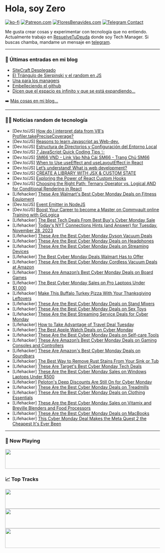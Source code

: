 # Hola, soy Zero

[![ko-fi](https://ko-fi.com/img/githubbutton_sm.svg)](https://ko-fi.com/J3J4N0LUK)
[![Patreon.com](https://img.shields.io/endpoint.svg?url=https%3A%2F%2Fshieldsio-patreon.vercel.app%2Fapi%3Fusername%3Dzerodragon%26type%3Dpatrons&style=for-the-badge)](https://patreon.com/zerodragon)
[![FloresBenavides.com](https://img.shields.io/website?down_message=oops&label=MiBlog&style=for-the-badge&up_message=online&url=https%3A%2F%2Ffloresbenavides.com)](https://floresbenavides.com)
[![Telegram Contact](https://img.shields.io/badge/escr%C3%ADbeme-ZeroDragon-%2326A5E4?style=for-the-badge&logo=telegram)](https://t.me/zerodragon)

Me gusta crear cosas y experimentar con tecnología que no entiendo.
Actualmente trabajo en [ResuelveTuDeuda](http://github.com/resuelve) donde soy Tech Manager.
Si buscas chamba, mandame un mensaje en [telegram](https://t.me/zerodragon).

---

### 📕 Últimas entradas en mi blog
<!-- BLOG-POST-LIST:START -->
- [SiteCraft Desplegado](https://floresbenavides.com/sitecraft-desplegado/)
- [El Triángulo de Sierpinski y el random en JS](https://floresbenavides.com/el-triangulo-de-sierpinski-y-el-random-en-js/)
- [Una para los managers](https://floresbenavides.com/una-para-los-managers/)
- [Embelleciendo el github](https://floresbenavides.com/embelleciendo-el-github/)
- [Dicen que el espacio es infinito y que se está expandiendo…](https://floresbenavides.com/dicen-que-el-espacio-es-infinito-y-que-se-esta-expandiendo/)
<!-- BLOG-POST-LIST:END -->

➡️ [Más cosas en mi blog...](https://floresbenavides.com)

---

### 👨‍💻 Noticias random de tecnología
<!-- TECH-POSTS:START -->
- [Dev.to/JS] [How do I interpret data from V8&#39;s Profiler.takePreciseCoverage?](https://dev.to/dulguun0225/how-do-i-interpret-data-from-v8s-profilertakeprecisecoverage-1lhn)
- [Dev.to/JS] [Reasons to learn Javascript as Web-dev.](https://dev.to/vincenttommi/reasons-to-learn-javascript-as-web-dev-1c9i)
- [Dev.to/JS] [Estructura de Directorios y Configuración del Entorno Local](https://dev.to/nixcko/estructura-de-directorios-y-configuracion-del-entorno-local-50hh)
- [Dev.to/JS] [7 JavaScript Quick Coding Tips ✨](https://dev.to/random_ti/7-javascript-quick-coding-tips-55kl)
- [Dev.to/JS] [SM66 VND - Link Vào Nhà Cái SM66 - Trang Chủ SM66](https://dev.to/sm66vnd/sm66-vnd-link-vao-nha-cai-sm66-trang-chu-sm66-18bi)
- [Dev.to/JS] [When to Use useEffect and useLayoutEffect in React](https://dev.to/lawrencespractice/when-to-use-useeffect-and-uselayouteffect-in-react-3n79)
- [Dev.to/JS] [Let’s understand! What is web development?](https://dev.to/go-techsolution/lets-understand-what-is-web-development-332l)
- [Dev.to/JS] [CREATE A LIBRARY WITH JSX &amp; CUSTOM STATE](https://dev.to/devsmitra/create-a-library-with-jsx-custom-state-348h)
- [Dev.to/JS] [Exploring the Power of React Custom Hooks](https://dev.to/moktarul12/exploring-the-power-of-react-custom-hooks-d13)
- [Dev.to/JS] [Choosing the Right Path: Ternary Operator vs. Logical AND for Conditional Rendering in React](https://dev.to/amritapadhy/choosing-the-right-path-ternary-operator-vs-logical-and-for-conditional-rendering-in-react-3dnk)
- [Lifehacker] [These Are Walmart&#39;s Best Cyber Monday Deals on Fitness Equipment](https://lifehacker.com/health/best-walmart-cyber-monday-fitness-deals)
- [Dev.to/JS] [Event Emitter in NodeJS](https://dev.to/tanmaycode/event-emitter-in-nodejs-1h58)
- [Dev.to/JS] [Boost Your Career to become a Master on Commvault online Training with GoLogica](https://dev.to/gologica/boost-your-career-to-become-a-master-on-commvault-online-training-with-gologica-5d3b)
- [Lifehacker] [The Best Tech Deals From Best Buy&#39;s Cyber Monday Sale](https://lifehacker.com/tech/tech-deals-best-buy-cyber-monday-sale)
- [Lifehacker] [Today&#39;s NYT Connections Hints &lpar;and Answer&rpar; for Tuesday, November 28, 2023](https://lifehacker.com/entertainment/nyt-connections-answer-today-november-28-2023)
- [Lifehacker] [These Are the Best Cyber Monday Dyson Vacuum Deals](https://lifehacker.com/home/best-cyber-monday-dyson-vacuum-deals)
- [Lifehacker] [These Are the Best Cyber Monday Deals on Headphones](https://lifehacker.com/tech/best-cyber-monday-deals-headphones-earbuds)
- [Lifehacker] [These Are the Best Cyber Monday Deals on Streaming Devices](https://lifehacker.com/entertainment/best-cyber-monday-deals-on-streaming-devices)
- [Lifehacker] [The Best Cyber Monday Deals Walmart Has to Offer](https://lifehacker.com/money/best-walmart-cyber-monday-deals)
- [Lifehacker] [These Are the Best Cyber Monday Cordless Vacuum Deals at Amazon](https://lifehacker.com/home/amazon-cyber-monday-cordless-vacuums)
- [Lifehacker] [These Are Amazon’s Best Cyber Monday Deals on Board Games](https://lifehacker.com/entertainment/amazons-best-cyber-monday-deals-board-games)
- [Lifehacker] [The Best Cyber Monday Sales on Pro Laptops Under $1,000](https://lifehacker.com/tech/best-cyber-monday-deals-pro-windows-laptops)
- [Lifehacker] [Make This Buffalo Turkey Pizza With Your Thanksgiving Leftovers](https://lifehacker.com/food-drink/thanksgiving-leftover-buffalo-turkey-pizza-recipe)
- [Lifehacker] [These Are the Best Cyber Monday Deals on Stand Mixers](https://lifehacker.com/food-drink/best-cyber-monday-deals-stand-mixers)
- [Lifehacker] [These Are the Best Cyber Monday Deals on Sex Toys](https://lifehacker.com/money/the-best-cyber-monday-deals-on-sex-toys)
- [Lifehacker] [These Are the Best Streaming Service Deals for Cyber Monday](https://lifehacker.com/entertainment/best-streaming-service-deals-cyber-monday)
- [Lifehacker] [How to Take Advantage of Travel Deal Tuesday](https://lifehacker.com/travel/how-to-take-advantage-of-travel-deal-tuesday)
- [Lifehacker] [The Best Apple Watch Deals on Cyber Monday](https://lifehacker.com/tech/the-best-apple-watch-sales-on-cyber-monday)
- [Lifehacker] [These Are the Best Cyber Monday Deals on Self-care Tools](https://lifehacker.com/money/best-cyber-monday-deals-on-self-care-tools)
- [Lifehacker] [These Are Amazon’s Best Cyber Monday Deals on Gaming Consoles and Controllers](https://lifehacker.com/entertainment/amazon-cyber-monday-deals-gaming-consoles-and-controllers)
- [Lifehacker] [These Are Amazon&#39;s Best Cyber Monday Deals on Soundbars](https://lifehacker.com/tech/amazon-cyber-monday-soundbars)
- [Lifehacker] [The Best Way to Remove Rust Stains From Your Sink or Tub](https://lifehacker.com/home/how-to-remove-rust-stains-from-your-sink-or-tub)
- [Lifehacker] [These Are Target&#39;s Best Cyber Monday Tech Deals](https://lifehacker.com/tech/target-cyber-monday-tech)
- [Lifehacker] [These Are the Best Cyber Monday Sales on Windows Laptops Under $500](https://lifehacker.com/tech/best-cyber-monday-sales-budget-windows-laptops)
- [Lifehacker] [Peloton&#39;s Deep Discounts Are Still On for Cyber Monday](https://lifehacker.com/health/cyber-monday-peloton)
- [Lifehacker] [These Are the Best Cyber Monday Deals on Treadmills](https://lifehacker.com/health/cyber-monday-deals-treadmills)
- [Lifehacker] [These Are the Best Cyber Monday Deals on Clothing Essentials](https://lifehacker.com/money/best-cyber-monday-clothing-deals)
- [Lifehacker] [These Are the Best Cyber Monday Sales on Vitamix and Breville Blenders and Food Processors](https://lifehacker.com/food-drink/cyber-monday-blender-sales)
- [Lifehacker] [These Are the Best Cyber Monday Deals on MacBooks](https://lifehacker.com/tech/cyber-monday-deals-macbooks)
- [Lifehacker] [This Cyber Monday Deal Makes the Meta Quest 2 the Cheapest It&#39;s Ever Been](https://lifehacker.com/entertainment/meta-quest-2-cyber-monday-deal)<!-- TECH-POSTS:END -->

---

### 🎵 Now Playing
<a href="https://spotify-now-playing-dun.vercel.app/now-playing?open"><img src="https://spotify-now-playing-dun.vercel.app/now-playing" width="540" height="64"></a>

### 📈 Top Tracks
<a href="https://spotify-now-playing-dun.vercel.app/top-tracks?i=1&open"><img src="https://spotify-now-playing-dun.vercel.app/top-tracks?i=1" width="540" height="64"></a>
<a href="https://spotify-now-playing-dun.vercel.app/top-tracks?i=2&open"><img src="https://spotify-now-playing-dun.vercel.app/top-tracks?i=2" width="540" height="64"></a>
<a href="https://spotify-now-playing-dun.vercel.app/top-tracks?i=3&open"><img src="https://spotify-now-playing-dun.vercel.app/top-tracks?i=3" width="540" height="64"></a>
